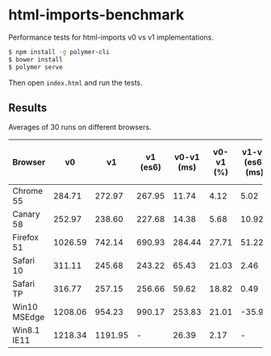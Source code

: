 # html-imports-benchmark

Performance tests for html-imports v0 vs v1 implementations.

```bash
$ npm install -g polymer-cli
$ bower install
$ polymer serve
```

Then open `index.html` and run the tests.

## Results

Averages of 30 runs on different browsers.

Browser      | v0      | v1      | v1 (es6) | v0-v1 (ms) | v0-v1 (%) | v1-v1 (es6) (ms) | v1-v1 (es6) (%)
------------ | ------- | ------- | -------- | ---------- | --------- | ---------------- | ---------------
Chrome 55    | 284.71  | 272.97  | 267.95   | 11.74      | 4.12      | 5.02             | 1.84
Canary 58    | 252.97  | 238.60  | 227.68   | 14.38      | 5.68      | 10.92            | 4.58
Firefox 51   | 1026.59 | 742.14  | 690.93   | 284.44     | 27.71     | 51.22            | 6.90
Safari 10    | 311.11  | 245.68  | 243.22   | 65.43      | 21.03     | 2.46             | 1.00
Safari TP    | 316.77  | 257.15  | 256.66   | 59.62      | 18.82     | 0.49             | 0.19
Win10 MSEdge | 1208.06 | 954.23  | 990.17   | 253.83     | 21.01     | -35.94           | -3.77
Win8.1 IE11  | 1218.34 | 1191.95 | -        | 26.39      | 2.17      | -                | -
